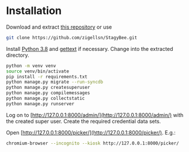 # Installation

Download and extract [this repository](https://github.com/zigellsn/StagyBee/archive/master.zip) or use
``` bash
git clone https://github.com/zigellsn/StagyBee.git
```
Install [Python 3.8](https://www.python.org/) and [gettext](https://www.gnu.org/software/gettext/gettext.html) if necessary.
Change into the extracted directory.

```bash
python -m venv venv
source venv/bin/activate
pip install -r requirements.txt
python manage.py migrate --run-syncdb
python manage.py createsuperuser
python manage.py compilemessages
python manage.py collectstatic
python manage.py runserver
```

Log on to [http://127.0.0.1:8000/admin/](http://127.0.0.1:8000/admin/) with the created super user.
Create the required credential data sets.

Open [http://127.0.0.1:8000/picker/](http://127.0.0.1:8000/picker/). E.g.:
```bash
chromium-browser --incognito --kiosk http://127.0.0.1:8000/picker/
```